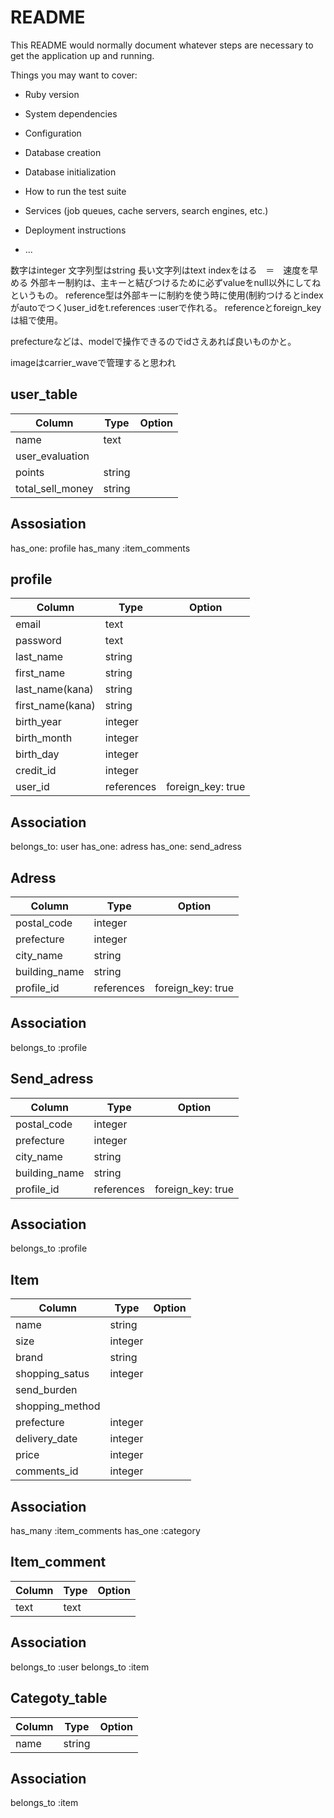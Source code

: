 # README

This README would normally document whatever steps are necessary to get the
application up and running.

Things you may want to cover:

* Ruby version

* System dependencies

* Configuration

* Database creation

* Database initialization

* How to run the test suite

* Services (job queues, cache servers, search engines, etc.)

* Deployment instructions

* ...

数字はinteger
文字列型はstring
長い文字列はtext
indexをはる　＝　速度を早める
外部キー制約は、主キーと結びつけるために必ずvalueをnull以外にしてねというもの。
reference型は外部キーに制約を使う時に使用(制約つけるとindexがautoでつく)user_idをt.references :userで作れる。
referenceとforeign_keyは組で使用。

prefectureなどは、modelで操作できるのでidさえあれば良いものかと。

imageはcarrier_waveで管理すると思われ

## user_table
|Column|Type|Option|
|------|----|------|
|name|text||
|user_evaluation||
|points|string||
|total_sell_money|string||


## Assosiation
has_one: profile
has_many :item_comments


## profile
|Column|Type|Option|
|------|----|------|
|email|text||
|password|text||
|last_name|string||
|first_name|string||
|last_name(kana)|string||
|first_name(kana)|string||
|birth_year|integer||
|birth_month|integer||
|birth_day|integer||
|credit_id|integer||
|user_id|references|foreign_key: true|

## Association
belongs_to: user
has_one: adress
has_one: send_adress

## Adress
|Column|Type|Option|
|------|----|------|
|postal_code|integer||
|prefecture|integer||
|city_name|string||
|building_name|string||
|profile_id|references|foreign_key: true|

## Association

belongs_to :profile


## Send_adress
|Column|Type|Option|
|------|----|------|
|postal_code|integer||
|prefecture|integer||
|city_name|string||
|building_name|string||
|profile_id|references|foreign_key: true|

## Association
belongs_to :profile

## Item
|Column|Type|Option|
|------|----|------|
|name|string||
|size|integer||
|brand|string||
|shopping_satus|integer||
|send_burden||
|shopping_method||
|prefecture|integer||
|delivery_date|integer||
|price|integer||
|comments_id|integer||

## Association
has_many :item_comments
has_one :category

## Item_comment
|Column|Type|Option|
|------|----|------|
|text|text||

## Association
belongs_to :user
belongs_to :item

## Categoty_table

|Column|Type|Option|
|------|----|------|
|name|string||

## Association
belongs_to :item


